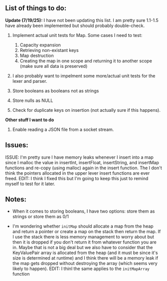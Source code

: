 ## List of things to do:

**Update (7/19/25):** I have not been updating this list. I am pretty sure 1.1-1.5 have already been implemented but should probably double-check.

1. Implement actual unit tests for Map. Some cases I need to test:

    1. Capacity expansion
    3. Retrieving non-existant keys
    4. Map destruction
    5. Creating the map in one scope and returning it to another scope (make sure all data is preserved)

2. I also probably want to impelment some more/actual unit tests for the lexer and parser.
3. Store booleans as booleans not as strings
4. Store nulls as NULL
5. Check for duplicate keys on insertion (not actually sure if this happens).

**Other stuff I want to do**

1. Enable reading a JSON file from a socket stream.


## Issues:

ISSUE: I'm pretty sure I have memory leaks whenever I insert into a map since I malloc the value in insertInt, insertFloat, insertString,
      and insertMap functions and re-copy (using malloc) again in the insert function. The I don't think the pointers allocated in the
      upper lever insert functions are ever freed.
      EDIT: I think I fixed this but I'm going to keep this just to remind myself to test for it later.


## Notes:

- When it comes to storing booleans, I have two options: store them as strings or store them as 0/1

- I'm wondering whether `initMap` should allocate a map from the heap and return a pointer or create a map on the stack
then return the map. If I use the stack there is less memory management to worry about but then it is dropped if you don't
return it from whatever function you are in. Maybe that is not a big deal but we also have to consider that the KeyValuePair array
is allocated from the heap (and it must be since it's size is determined at runtime) and I think there will be a memory leak
if the map gets dropped without destroying the array (which seems very likely to happen).
EDIT: I thinl the same applies to the `initMapArray` function
